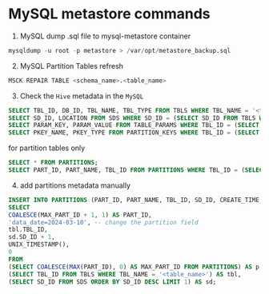 # MySQL metastore commands

1. MySQL dump .sql file to mysql-metastore container
```sql
mysqldump -u root -p metastore > /var/opt/metastore_backup.sql
```

2. MySQL Partition Tables refresh
```bash
MSCK REPAIR TABLE <schema_name>.<table_name>
```

3. Check the `Hive` metadata in the `MySQL`
```sql
SELECT TBL_ID, DB_ID, TBL_NAME, TBL_TYPE FROM TBLS WHERE TBL_NAME = '<table_name>';
SELECT SD_ID, LOCATION FROM SDS WHERE SD_ID = (SELECT SD_ID FROM TBLS WHERE TBL_NAME = '<table_name>');
SELECT PARAM_KEY, PARAM_VALUE FROM TABLE_PARAMS WHERE TBL_ID = (SELECT TBL_ID FROM TBLS WHERE TBL_NAME = '<table_name>');
SELECT PKEY_NAME, PKEY_TYPE FROM PARTITION_KEYS WHERE TBL_ID = (SELECT TBL_ID FROM TBLS WHERE TBL_NAME = '<table_name>');
```

for partition tables only
```sql
SELECT * FROM PARTITIONS;
SELECT PART_ID, PART_NAME, TBL_ID FROM PARTITIONS WHERE TBL_ID = (SELECT TBL_ID FROM TBLS WHERE TBL_NAME = '<table_name>');
```

4. add partitions metadata manually
```sql
INSERT INTO PARTITIONS (PART_ID, PART_NAME, TBL_ID, SD_ID, CREATE_TIME, LAST_ACCESS_TIME)
SELECT
COALESCE(MAX_PART_ID + 1, 1) AS PART_ID,
'data_date=2024-03-10', -- change the partition field
tbl.TBL_ID,
sd.SD_ID + 1,
UNIX_TIMESTAMP(),
0
FROM
(SELECT COALESCE(MAX(PART_ID), 0) AS MAX_PART_ID FROM PARTITIONS) AS p,
(SELECT TBL_ID FROM TBLS WHERE TBL_NAME = '<table_name>') AS tbl,
(SELECT SD_ID FROM SDS ORDER BY SD_ID DESC LIMIT 1) AS sd;
```
